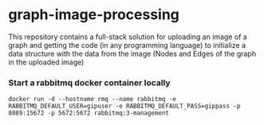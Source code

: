 # graph-image-processing
This repository contains a full-stack solution for uploading an image of a graph and getting the code (in any programming language) to initialize a data structure with the data from the image (Nodes and Edges of the graph in the uploaded image)

### Start a rabbitmq docker container locally
```
docker run -d --hostname rmq --name rabbitmq -e RABBITMQ_DEFAULT_USER=gipuser -e RABBITMQ_DEFAULT_PASS=gippass -p 8089:15672 -p 5672:5672 rabbitmq:3-management
```
